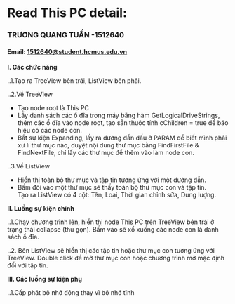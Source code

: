 ﻿# Read This PC detail:
### TRƯƠNG QUANG TUẤN -1512640
#### Email: 1512640@student.hcmus.edu.vn
**I. Các chức năng**

..1.Tạo ra TreeView bên trái, ListView bên phải.

..2.Về TreeView 

<ul>
<li> Tạo node root là This PC</li>	
<li> Lấy danh sách các ổ đĩa trong máy bằng hàm GetLogicalDriveStrings, thêm các ổ đĩa vào node root, tạo sẵn thuộc tính cChildren = true để báo hiệu có các node con. </li>
<li> Bắt sự kiện Expanding, lấy ra đường dẫn dấu ở PARAM để biết mình phải xư lí thư mục nào, duyệt nội dung thư mục bằng FindFirstFile & FindNextFile, chỉ lấy các thư mục để thêm vào làm node con.</li>
</ul>
..3.Về ListView 
<ul>
<li> Hiển thị toàn bộ thư mục và tập tin tương ứng với một đường dẫn. </li>
<li> Bấm đôi vào một thư mục sẽ thấy toàn bộ thư mục con và tập tin. </li>
</li> Tạo ra ListView có 4 cột: Tên, Loại, Thời gian chỉnh sửa, Dung lượng. </li>
</ul>

**II. Luồng sự kiện chính**

..1.Chạy chương trình lên, hiển thị node This PC trên TreeView bên trái ở trạng thái collapse (thu gọn). Bấm vào sẽ xổ xuống các node con là danh sách ổ đĩa.

..2. Bên ListView sẽ hiển thị các tập tin hoặc thư mục con tương ứng với TreeView. Double click để mở thư mục con hoặc chương trình mở mặc định đối với tập tin.

**III. Các luồng sự kiện phụ**

..1.Cấp phát bộ nhớ động thay vì bộ nhớ tĩnh

